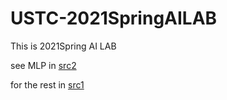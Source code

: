 # USTC-2021SpringAILAB
 This is 2021Spring AI LAB

see MLP in [src2](./src2)

for the rest in [src1](./src1)

